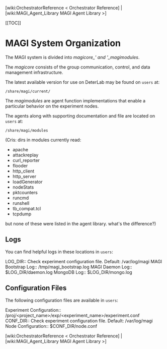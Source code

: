 [wiki:OrchestratorReference < Orchestrator Reference] | [wiki:MAGI_Agent_Library MAGI Agent Library >]

[[TOC]]

# MAGI System Organization

The MAGI system is divided into *magicore_' and '_magimodules*.

The *magicore* consists of the group communication, control, and data management infrastructure.

The latest available version for use on DeterLab may be found on `users` at:

	
	/share/magi/current/
	

The *magimodules* are agent function implementations that enable a particular behavior on the experiment nodes.

The agents along with supporting documentation and file are located on `users` at:

	
	
	/share/magi/modules
	

(Cris: dirs in modules currently read:
* apache
* attackreplay
* curl_reporter
* flooder
* http_client
* http_server
* loadGenerator
* nodeStats
* pktcounters
* runcmd
* runshell
* tb_compat.tcl
* tcpdump

but none of these were listed in the agent library. what's the difference?)

## Logs
You can find helpful logs in these locations in `users`:

 LOG_DIR:: Check experiment configuration file. Default: /var/log/magi
 MAGI Bootstrap Log:: /tmp/magi_bootstrap.log
 MAGI Daemon Log:: $LOG_DIR/daemon.log
 MongoDB Log:: $LOG_DIR/mongo.log

## Configuration Files
The following configuration files are available in `users`:

 Experiment Configuration:: /proj/<project_name>/exp/<experiment_name>/experiment.conf
 CONF_DIR:: Check experiment configuration file. Default: /var/log/magi
 Node Configuration:: $CONF_DIR/node.conf

[wiki:OrchestratorReference < Orchestrator Reference] | [wiki:MAGI_Agent_Library MAGI Agent Library >]